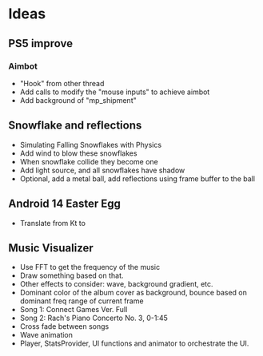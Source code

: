 # Ideas

## PS5 improve
### Aimbot
- "Hook" from other thread
- Add calls to modify the "mouse inputs" to achieve aimbot
- Add background of "mp_shipment"

## Snowflake and reflections
- Simulating Falling Snowflakes with Physics
- Add wind to blow these snowflakes
- When snowflake collide they become one
- Add light source, and all snowflakes have shadow
- Optional, add a metal ball, add reflections using frame buffer to the ball

## Android 14 Easter Egg
- Translate from Kt to 

## Music Visualizer 
- Use FFT to get the frequency of the music
- Draw something based on that.
- Other effects to consider: wave, background gradient, etc.
- Dominant color of the album cover as background, bounce based on dominant freq range of current frame
- Song 1: Connect Games Ver. Full
- Song 2: Rach's Piano Concerto No. 3, 0-1:45
- Cross fade between songs
- Wave animation
- Player, StatsProvider, UI functions and animator to orchestrate the UI.